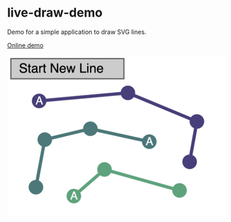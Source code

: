 # live-draw-demo

Demo for a simple application to draw SVG lines.

[Online demo](http://daign.github.io/live-draw-demo/)

![screenshot](./screenshot.png)
